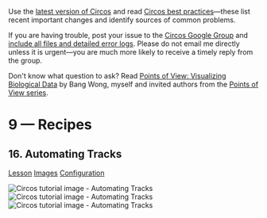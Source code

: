 Use the [latest version of Circos](/software/download/circos/) and read
[Circos best
practices](/documentation/tutorials/reference/best_practices/)—these list
recent important changes and identify sources of common problems.

If you are having trouble, post your issue to the [Circos Google
Group](https://groups.google.com/group/circos-data-visualization) and [include
all files and detailed error logs](/support/support/). Please do not email me
directly unless it is urgent—you are much more likely to receive a timely
reply from the group.

Don't know what question to ask? Read [Points of View: Visualizing Biological
Data](https://www.nature.com/nmeth/journal/v9/n12/full/nmeth.2258.html) by
Bang Wong, myself and invited authors from the [Points of View
series](https://mk.bcgsc.ca/pointsofview).

# 9 — Recipes

## 16\. Automating Tracks

[Lesson](/documentation/tutorials/recipes/automating_tracks/lesson)
[Images](/documentation/tutorials/recipes/automating_tracks/images)
[Configuration](/documentation/tutorials/recipes/automating_tracks/configuration)

![Circos tutorial image - Automating
Tracks](/documentation/tutorials/recipes/automating_tracks/img/image-01.png)
![Circos tutorial image - Automating
Tracks](/documentation/tutorials/recipes/automating_tracks/img/image-02.png)
![Circos tutorial image - Automating
Tracks](/documentation/tutorials/recipes/automating_tracks/img/image-03.png)

